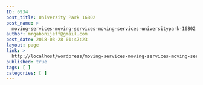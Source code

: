 ```yaml
---
ID: 6934
post_title: University Park 16802
post_name: >
  moving-services-moving-services-moving-services-universitypark-16802
author: mrgabonijeff@gmail.com
post_date: 2018-03-28 01:47:23
layout: page
link: >
  http://localhost/wordpress/moving-services-moving-services-moving-services-universitypark-16802/
published: true
tags: [ ]
categories: [ ]
---
```

